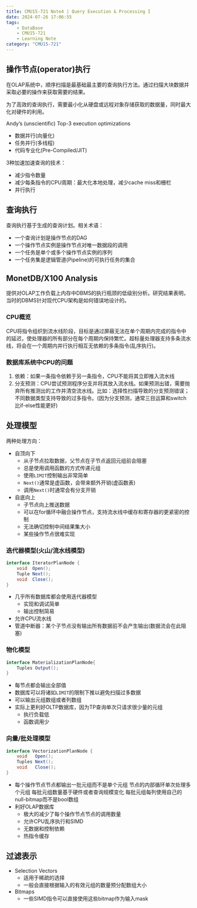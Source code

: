 ```yaml
---
title: CMU15-721 Note4 | Query Execution & Processing I
date: 2024-07-26 17:06:55
tags: 
    - DataBase
    - CMU15-721
    - Learning Note
category: "CMU15-721"
---
```

## 操作节点(operator)执行

在OLAP系统中，顺序扫描是最基础最主要的查询执行方法。通过扫描大块数据并采取必要的操作来获取需要的结果。

为了高效的查询执行，需要最小化从硬盘或远程对象存储获取的数据量，同时最大化对硬件的利用。

Andy’s (unscientific) Top-3 execution optimizations

- 数据并行(向量化)
- 任务并行(多线程)
- 代码专业化(Pre-Compiled/JIT)

3种加速加速查询的技术：

- 减少指令数量
- 减少每条指令的CPU周期：最大化本地处理，减少cache miss和栅栏
- 并行执行

## 查询执行

查询执行基于生成的查询计划。相关术语：

- 一个查询计划是操作节点的DAG
- 一个操作节点实例是操作节点对唯一数据段的调用
- 一个任务是单个或多个操作节点实例的序列
- 一个任务集是逻辑管道(Pipeline)的可执行任务的集合

## MonetDB/X100 Analysis

提供对OLAP工作负载上内存中DBMS的执行瓶颈的低级别分析。研究结果表明，当时的DBMS针对现代CPU架构是如何错误地设计的。

### CPU概览

CPU将指令组织到流水线阶段，目标是通过屏蔽无法在单个周期内完成的指令中的延迟，使处理器的所有部分在每个周期内保持繁忙。超标量处理器支持多条流水线，将会在一个周期内并行执行相互无依赖的多条指令(乱序执行)。

### 数据库系统中CPU的问题

1. 依赖：如果一条指令依赖于另一条指令，CPU不能将其立即推入流水线
2. 分支预测：CPU尝试预测程序分支并将其放入流水线。如果预测出错，需要抛弃所有推测出的工作并清空流水线。比如：选择性扫描导致的分支预测错误；不同数据类型支持导致的过多指令。(因为分支预测，通常三目运算和switch比if-else性能更好)

## 处理模型

两种处理方向：

- 自顶向下
  - 从子节点拉取数据，父节点在子节点返回元组前会阻塞
  - 总是使用调用函数的方式传递元组
  - 使用`LIMIT`控制输出非常简单
  - `Next()`通常是虚函数，会带来额外开销(虚函数表)
  - 调用`Next()`时通常会有分支开销
- 自底向上
  - 子节点向上推送数据
  - 可以在for循环中融合操作节点，支持流水线中缓存和寄存器的更紧密的控制
  - 无法确切控制中间结果集大小
  - 某些操作节点很难实现

### 迭代器模型(火山/流水线模型)

```java
interface IteratorPlanNode {
    void  Open();
    Tuple Next();
    void  Close();
}
```

- 几乎所有数据库都会使用迭代器模型
  - 实现和调试简单
  - 输出控制简易
- 允许CPU流水线
- 管道中断器：某个子节点没有输出所有数据前不会产生输出(数据流会在此阻塞)

### 物化模型

```java
interface MaterializationPlanNode{
    Tuples Output();
}
```

- 每节点都会输出全部值
- 数据库可以将诸如`LIMIT`的限制下推以避免扫描过多数据
- 可以输出元组数组或者列数组
- 实际上更利好OLTP数据库，因为TP查询单次只请求很少量的元组
  - 执行负载低
  - 函数调用少

### 向量/批处理模型

```java
interface VectorizationPlanNode {
    void   Open();
    Tuples Next();
    void   Close();
}
```

- 每个操作节点节点都输出一批元组而不是单个元组
    节点的内部循环单次处理多个元组
    每批元组数量基于硬件或者查询规模变化
    每批元组每列使用自己的null-bitmap而不是bool数组
- 利好OLAP数据库
  - 极大的减少了每个操作节点节点的调用数量
  - 允许CPU乱序执行和SIMD
  - 无数据和控制依赖
  - 热指令缓存

## 过滤表示

- Selection Vectors
  - 适用于稀疏的选择
  - 一般会直接根据输入的有效元组的数量预分配数组大小
- Bitmaps
  - 一些SIMD指令可以直接使用这些bitmap作为输入mask
